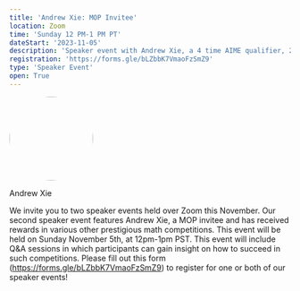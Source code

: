 ```yaml
---
title: 'Andrew Xie: MOP Invitee'
location: Zoom
time: 'Sunday 12 PM-1 PM PT'
dateStart: '2023-11-05'
description: 'Speaker event with Andrew Xie, a 4 time AIME qualifier, 2 time USAJMO qualifier, and MOP invitee.'
registration: 'https://forms.gle/bLZbbK7VmaoFzSmZ9'
type: 'Speaker Event'
open: True
---
```

<img src="/images/bio/andrewxie.jpg" height="150" style="margin-right: 10px; border-radius: 50%;">

Andrew Xie

We invite you to two speaker events held over Zoom this November. Our second speaker event features Andrew Xie, a MOP invitee and has received rewards in various other prestigious math competitions. This event will be held on Sunday November 5th, at 12pm-1pm PST. This event will include Q&A sessions in which participants can gain insight on how to succeed in such competitions. Please fill out this form (https://forms.gle/bLZbbK7VmaoFzSmZ9) to register for one or both of our speaker events!
